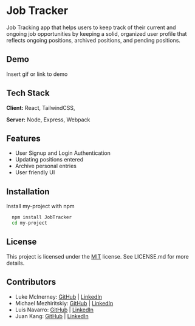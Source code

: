 
# Job Tracker

Job Tracking app that helps users to keep track of their current and ongoing job
opportunities by keeping a solid, organized user profile that reflects ongoing positions, archived positions,
and pending positions. 



## Demo

Insert gif or link to demo





## Tech Stack

**Client:** React, TailwindCSS, 

**Server:** Node, Express, Webpack


## Features

- User Signup and Login Authentication
- Updating positions entered
- Archive personal entries
- User friendly UI


## Installation

Install my-project with npm

```bash
  npm install JobTracker
  cd my-project
```
    
## License

This project is licensed under the [MIT](https://choosealicense.com/licenses/mit/) license. See LICENSE.md for more details.


## Contributors

- Luke McInerney: [GitHub](https://github.com/mciluke) | [LinkedIn](https://www.linkedin.com/in/luke-mcinerney/)
- Michael Mezhiritskiy: [GitHub](https://github.com/MichaelMezhiritskiy) | [LinkedIn](https://www.linkedin.com/in/michael-mezhiritskiy/)
- Luis Navarro: [GitHub](https://github.com/luis-e-navarro) | [LinkedIn](https://www.linkedin.com/in/luis-e-navarro/)
- Juan Kang: [GitHub](https://github.com/juanpakang) | [LinkedIn](https://www.linkedin.com/in/juankang/)
